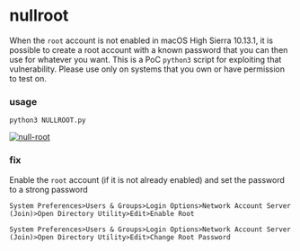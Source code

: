 # nullroot

When the `root` account is not enabled in macOS High Sierra 10.13.1, it is possible to create a root account with a known password that you can then use for whatever you want. This is a PoC `python3` script for exploiting that vulnerability. Please use only on systems that you own or have permission to test on.

### usage

`python3 NULLROOT.py`

[![null-root](https://asciinema.org/a/v7WRC5LIW0hEIFocxH1pdk8ot.png "null-root")](https://asciinema.org/a/v7WRC5LIW0hEIFocxH1pdk8ot)

### fix

Enable the `root` account (if it is not already enabled) and set the password to a strong password

`System Preferences>Users & Groups>Login Options>Network Account Server (Join)>Open Directory Utility>Edit>Enable Root`

`System Preferences>Users & Groups>Login Options>Network Account Server (Join)>Open Directory Utility>Edit>Change Root Password`